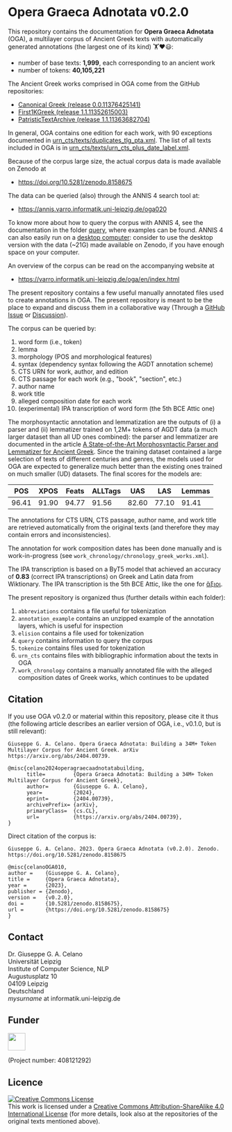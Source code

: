 # Opera Graeca Adnotata v0.2.0

This repository contains the documentation for
**Opera Graeca Adnotata** (OGA), a multilayer corpus
of Ancient Greek texts with automatically generated annotations
(the largest one of its kind) 🏋️❤️😃:

* number of base texts: **1,999**, each corresponding to an ancient work
* number of tokens: **40,105,221**

The Ancient Greek works comprised in OGA come from the GitHub repositories:

* [Canonical Greek (release 0.0.11376425141)](https://github.com/PerseusDL/canonical-greekLit/releases/tag/0.0.11376425141)
* [First1KGreek (release 1.1.11352615003)](https://github.com/OpenGreekAndLatin/First1KGreek/releases/tag/1.1.11352615003)
* [PatristicTextArchive (release 1.1.11363682704)](https://github.com/PatristicTextArchive/pta_data/releases/tag/1.1.11363682704)

In general, OGA contains one edition for each work, with 90 exceptions
documented in 
[urn_cts/texts/duplicates_tlg_pta.xml](https://github.com/OperaGraecaAdnotata/OGA/blob/main/urn_cts/texts/duplicates_tlg_pta.xml). The list
of all texts included in OGA is in 
[urn_cts/texts/urn_cts_plus_date_label.xml](https://github.com/OperaGraecaAdnotata/OGA/blob/main/urn_cts/texts/urn_cts_plus_date_label.xml).

Because of the corpus large size,
the actual corpus data is made available on Zenodo at

* https://doi.org/10.5281/zenodo.8158675

The data can be queried (also) through the ANNIS 4 search tool at:

* https://annis.varro.informatik.uni-leipzig.de/oga020

To know more about how to query the corpus with ANNIS 4,
see the documentation in the folder 
[query](https://github.com/OperaGraecaAdnotata/OGA/tree/main/query), 
where examples can be found. ANNIS 4 can also easily run on a 
[desktop computer](https://korpling.github.io/ANNIS/4/user-guide/installation/desktop.html): 
consider to use the desktop version with the data (~21G) made available on Zenodo,
if you have enough space on your computer.

An overview of the corpus can be read on the accompanying website at

* https://varro.informatik.uni-leipzig.de/oga/en/index.html

The present repository contains a few
useful manually annotated files used to create annotations in OGA. The present
repository is meant to be the place to expand and discuss them in a collaborative
way (Through a 
[GitHub Issue](https://github.com/OperaGraecaAdnotata/OGA/issues) or 
[Discussion](https://github.com/OperaGraecaAdnotata/OGA/discussions)). 

The corpus can be queried by:

1. word form (i.e., token)
2. lemma
3. morphology (POS and morphological features)
4. syntax (dependency syntax following the AGDT annotation scheme)
5. CTS URN for work, author, and edition
6. CTS passage for each work (e.g., "book", "section", etc.) 
6. author name
7. work title
8. alleged composition date for each work
9. (experimental) IPA transcription of word form (the 5th BCE Attic one)

The morphosyntactic annotation and lemmatization are the outputs of
(i) a parser and (ii) lemmatizer trained on 1,2M+ tokens of AGDT data 
(a much larger dataset than all UD ones combined): the
parser and lemmatizer are documented in the article 
[A State-of-the-Art Morphosyntactic Parser and Lemmatizer for Ancient Greek](https://arxiv.org/abs/2410.12055). Since the training dataset contained 
a large selection of texts of different centuries and genres, 
the models used for OGA are expected to generalize much
better than the existing ones trained on much smaller (UD) datasets. 
The final scores for the models are:

|POS|XPOS|Feats|ALLTags|UAS|LAS|Lemmas|
|-----|-----|----|----|----|----|----|
|96.41|91.90|94.77|91.56|82.60|77.10|91.41|

The annotations for CTS URN, CTS passage, author name, and work title are
retrieved automatically from the original texts (and therefore they may
contain errors and inconsistencies).

The annotation for work composition dates has been done manually and 
is work-in-progress 
(see `work_chronology/chronology_greek_works.xml`).

The IPA transcription is based on a ByT5 model that achieved an accuracy
of **0.83** (correct IPA transcriptions) on Greek and Latin data 
from Wiktionary. The IPA transcription is the 5th BCE Attic, like the one
for [ἄξιοι](https://en.wiktionary.org/wiki/%E1%BC%84%CE%BE%CE%B9%CE%BF%CE%B9#Ancient_Greek).

The present repository is organized thus (further details within each folder):
1. `abbreviations` contains a file useful for tokenization
2. `annotation_example` contains an unzipped example of the
annotation layers, which is useful for inspection
3. `elision` contains a file used for tokenization
4. `query` contains information to query the corpus
5. `tokenize` contains files used for tokenization
6. `urn_cts` contains files with bibliographic information
about the texts in OGA
7. `work_chronology` contains a manually annotated file with 
the alleged composition dates of Greek works, which continues to be updated

## Citation

If you use OGA v0.2.0 or material within this repository, please cite it thus
(the following article describes an earlier version of OGA, i.e., v0.1.0, but
is still relevant):

```
Giuseppe G. A. Celano. Opera Graeca Adnotata: Building a 34M+ Token Multilayer Corpus for Ancient Greek. arXiv https://arxiv.org/abs/2404.00739.
```

```
@misc{celano2024operagraecaadnotatabuilding,
      title=         {Opera Graeca Adnotata: Building a 34M+ Token Multilayer Corpus for Ancient Greek}, 
      author=        {Giuseppe G. A. Celano},
      year=          {2024},
      eprint=        {2404.00739},
      archivePrefix= {arXiv},
      primaryClass=  {cs.CL},
      url=           {https://arxiv.org/abs/2404.00739}, 
}
```
Direct citation of the corpus is: 

```
Giuseppe G. A. Celano. 2023. Opera Graeca Adnotata (v0.2.0). Zenodo.
https://doi.org/10.5281/zenodo.8158675
```
```
@misc{celanoOGA010,
author =    {Giuseppe G. A. Celano},
title =     {Opera Graeca Adnotata},
year =      {2023},
publisher = {Zenodo},
version =   {v0.2.0},
doi =       {10.5281/zenodo.8158675},
url =       {https://doi.org/10.5281/zenodo.8158675}
}
```
## Contact
Dr. Giuseppe G. A. Celano<br/>
Universität Leipzig<br/>
Institute of Computer Science, NLP<br/>
Augustusplatz 10<br/>
04109 Leipzig<br/>
Deutschland<br/>
*mysurname* at informatik.uni-leipzig.de<br/>

## Funder

<a href="http://www.dfg.de/index.jsp" target="_blank">
<img src="https://upload.wikimedia.org/wikipedia/commons/8/86/DFG-logo-blau.svg" 
width="" height="40" alt=""/>
</a>

(Project number: 408121292)

## Licence

<a rel="license" href="http://creativecommons.org/licenses/by-sa/4.0/">
<img alt="Creative Commons License" style="border-width:0" 
src="https://i.creativecommons.org/l/by-sa/4.0/88x31.png" /></a><br/>
This work is licensed under a <a rel="license" 
href="http://creativecommons.org/licenses/by-sa/4.0/">
Creative Commons Attribution-ShareAlike 4.0 International License</a> (for more
details, look also at the repositories of the original texts mentioned above).
